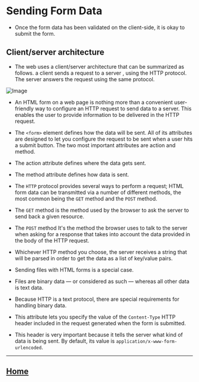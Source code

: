 
# Sending Form Data
 * Once the form data has been validated on the client-side, it is okay to submit the form.
## Client/server architecture
* The web uses a client/server architecture that can be summarized as follows. a client  sends a request to a server , using the HTTP protocol. The server answers the request using the same protocol.

![Image](https://developer.mozilla.org/en-US/docs/Learn/Forms/Sending_and_retrieving_form_data/client-server.png)
* An HTML form on a web page is nothing more than a convenient user-friendly way to configure an HTTP request to send data to a server. This enables the user to provide information to be delivered in the HTTP request.

* The `<form>` element defines how the data will be sent. All of its attributes are designed to let you configure the request to be sent when a user hits a submit button. The two most important attributes are action and method. 
* The action attribute defines where the data gets sent.
* The method attribute defines how data is sent. 
* The `HTTP` protocol provides several ways to perform a request; HTML form data can be transmitted via a number of different methods, the most common being the `GET` method and the `POST` method.
* The `GET` method is the method used by the browser to ask the server to send back a given resource.
* The `POST` method It's the method the browser uses to talk to the server when asking for a response that takes into account the data provided in the body of the HTTP request.
* Whichever HTTP method you choose, the server receives a string that will be parsed in order to get the data as a list of key/value pairs.
* Sending files with HTML forms is a special case.
* Files are binary data — or considered as such — whereas all other data is text data. 
* Because HTTP is a text protocol, there are special requirements for handling binary data.
* This attribute lets you specify the value of the `Content-Type` HTTP header included in the request generated when the form is submitted.
* This header is very important because it tells the server what kind of data is being sent. By default, its value is `application/x-www-form-urlencoded`.


*****************************************************************

## [ Home ](https://reem-alqurm.github.io/ReadingNotes/)
